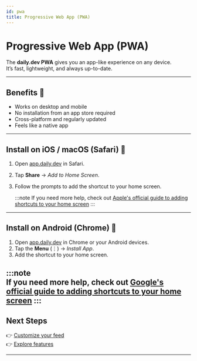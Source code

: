 ```yaml
---
id: pwa
title: Progressive Web App (PWA)
---
```


# Progressive Web App (PWA)

The **daily.dev PWA** gives you an app-like experience on any device.  
It’s fast, lightweight, and always up-to-date.  

---

## Benefits 🌟

- Works on desktop and mobile  
- No installation from an app store required  
- Cross-platform and regularly updated  
- Feels like a native app  

---

## Install on iOS / macOS (Safari) 🍎

1. Open [app.daily.dev](https://app.daily.dev) in Safari.  
2. Tap **Share** → *Add to Home Screen*.  
3. Follow the prompts to add the shortcut to your home screen.

   :::note
   If you need more help, check out [Apple's official guide to adding shortcuts to your home screen](https://support.apple.com/en-il/guide/iphone/iph42ab2f3a7/ios)
   :::

---

## Install on Android (Chrome) 🤖

1. Open [app.daily.dev](https://app.daily.dev) in Chrome or your Android devices.  
2. Tap the **Menu** (⋮) → *Install App*.  
3. Add the shortcut to your home screen. 

:::note  
If you need more help, check out [Google's official guide to adding shortcuts to your home screen](https://support.google.com/chrome/answer/9658361?hl=en)
:::
---

## Next Steps

👉 [Customize your feed](https://docs.daily.dev/docs/setting-up-your-feed/filtering-content-feed)  
👉 [Explore features](https://docs.daily.dev/docs/intro#key-features-to-explore)  

---
